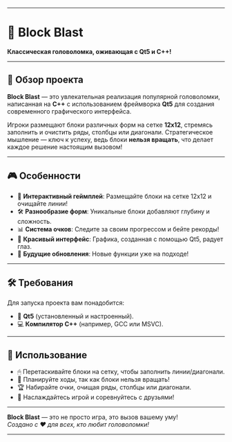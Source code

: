 
---

# 🧩 Block Blast  
**Классическая головоломка, оживающая с Qt5 и C++!**  

---

## 🌟 Обзор проекта  
**Block Blast** — это увлекательная реализация популярной головоломки, написанная на **C++** с использованием фреймворка **Qt5** для создания современного графического интерфейса.  

Игроки размещают блоки различных форм на сетке **12x12**, стремясь заполнить и очистить ряды, столбцы или диагонали. Стратегическое мышление — ключ к успеху, ведь блоки **нельзя вращать**, что делает каждое решение настоящим вызовом!  

---

## 🎮 Особенности  
- 🧩 **Интерактивный геймплей**: Размещайте блоки на сетке 12x12 и очищайте линии!  
- 🛠 **Разнообразие форм**: Уникальные блоки добавляют глубину и сложность.  
- 📊 **Система очков**: Следите за своим прогрессом и бейте рекорды!  
- 🎨 **Красивый интерфейс**: Графика, созданная с помощью Qt5, радует глаз.  
- 🚀 **Будущие обновления**: Новые функции уже на подходе!  

---

## 🛠 Требования  
Для запуска проекта вам понадобится:  
- 🔧 **Qt5** (установленный и настроенный).  
- 💻 **Компилятор C++** (например, GCC или MSVC).  

---

## 🎲 Использование  
- 🖱 Перетаскивайте блоки на сетку, чтобы заполнить линии/диагонали.  
- 🧠 Планируйте ходы, так как блоки нельзя вращать!  
- 🏆 Набирайте очки, очищая ряды, столбцы или диагонали.  
- 🎉 Наслаждайтесь игрой и соревнуйтесь с друзьями!  


---

**Block Blast** — это не просто игра, это вызов вашему уму!  
*Создано с ❤️ для всех, кто любит головоломки!*  

---
